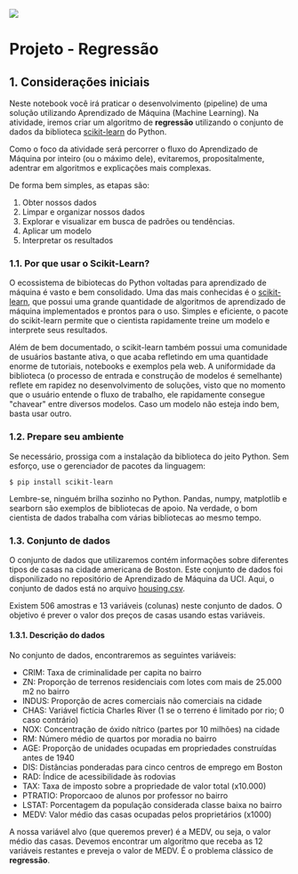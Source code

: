 ![](https://i.imgur.com/JsMvGnP.png)

# Projeto - Regressão

## 1. Considerações iniciais

Neste notebook você irá praticar o desenvolvimento (pipeline) de uma solução utilizando Aprendizado de Máquina (Machine Learning). Na atividade, iremos criar um algoritmo de  **regressão** utilizando o conjunto de dados da biblioteca [scikit-learn](https://scikit-learn.org/stable/index.html) do Python. 

Como o foco da atividade será percorrer o fluxo do Aprendizado de Máquina por inteiro (ou o máximo dele), evitaremos, propositalmente, adentrar em algoritmos e explicações mais complexas.

De forma bem simples, as etapas são:
1. Obter nossos dados
2. Limpar e organizar nossos dados
3. Explorar e visualizar em busca de padrões ou tendências.
4. Aplicar um modelo
5. Interpretar os resultados

### 1.1. Por que usar o Scikit-Learn?
O ecossistema de bibiotecas do Python voltadas para aprendizado de máquina é vasto e bem consolidado. Uma das mais conhecidas é o [scikit-learn](https://scikit-learn.org/stable/index.html), que possui uma grande quantidade de algoritmos de aprendizado de máquina implementados e prontos para o uso. Simples e eficiente, o pacote do scikit-learn permite que o cientista rapidamente treine um modelo e interprete seus resultados.

Além de bem documentado, o scikit-learn também possui uma comunidade de usuários bastante ativa, o que acaba refletindo em uma quantidade enorme de tutoriais, notebooks e exemplos pela web. A uniformidade da biblioteca (o processo de entrada e construção de modelos é semelhante) reflete em rapidez no desenvolvimento de soluções, visto que no momento que o usuário entende o fluxo de trabalho, ele rapidamente consegue "chavear" entre diversos modelos. Caso um modelo não esteja indo bem, basta usar outro.

### 1.2. Prepare seu ambiente
Se necessário, prossiga com a instalação da biblioteca do jeito Python. Sem esforço, use o gerenciador de pacotes da linguagem:
```
$ pip install scikit-learn
```

Lembre-se, ninguém brilha sozinho no Python. Pandas, numpy, matplotlib e searborn são exemplos de bibliotecas de apoio. Na verdade, o bom cientista de dados trabalha com várias bibliotecas ao mesmo tempo.

### 1.3. Conjunto de dados
O conjunto de dados que utilizaremos contém informações sobre diferentes tipos de casas na cidade americana de Boston. Este conjunto de dados foi disponilizado no repositório de Aprendizado de Máquina da UCI. Aqui, o conjunto de dados está no arquivo [housing.csv](housing.csv).

Existem 506 amostras e 13 variáveis (colunas) neste conjunto de dados. O objetivo é prever o valor dos preços de casas usando estas variáveis.

#### 1.3.1. Descrição do dados

No conjunto de dados, encontraremos as seguintes variáveis:
- CRIM: Taxa de criminalidade per capita no bairro
- ZN: Proporção de terrenos residenciais com lotes com mais de 25.000 m2 no bairro
- INDUS: Proporção de acres comerciais não comerciais na cidade
- CHAS: Variável fictícia Charles River (1 se o terreno é limitado por rio; 0 caso contrário)
- NOX: Concentração de óxido nítrico (partes por 10 milhões) na cidade
- RM: Número médio de quartos por moradia no bairro
- AGE: Proporção de unidades ocupadas em propriedades construídas antes de 1940
- DIS: Distâncias ponderadas para cinco centros de emprego em Boston
- RAD: Índice de acessibilidade às rodovias
- TAX: Taxa de imposto sobre a propriedade de valor total (x10.000)
- PTRATIO: Proporcaoo de alunos por professor no bairro
- LSTAT: Porcentagem da população considerada classe baixa no bairro
- MEDV: Valor médio das casas ocupadas pelos proprietários (x1000)

A nossa variável alvo (que queremos prever) é a MEDV, ou seja, o valor médio das casas. Devemos encontrar um algoritmo que receba as 12 variáveis restantes e preveja o valor de MEDV. É o problema clássico de **regressão**.

